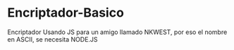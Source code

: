 # Encriptador-Basico
Encriptador Usando JS para un amigo llamado NKWEST, por eso el nombre en ASCII, se necesita NODE.JS
